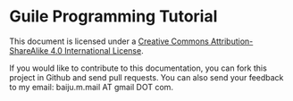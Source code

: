 # Guile Programming Tutorial

This document is licensed under a
[Creative Commons Attribution-ShareAlike 4.0 International License](http://creativecommons.org/licenses/by-sa/4.0/).

If you would like to contribute to this documentation, you can fork
this project in Github and send pull requests. You can also send your
feedback to my email: baiju.m.mail AT gmail DOT com.
